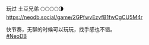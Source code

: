 <p>玩过 土豆兄弟  🌕🌕🌕🌕🌗  <br /><a href="https://neodb.social/game/2GPfwvEzvfB1fwCgCU5M4r" target="_blank" rel="nofollow noopener" translate="no"><span class="invisible">https://</span><span class="ellipsis">neodb.social/game/2GPfwvEzvfB1</span><span class="invisible">fwCgCU5M4r</span></a></p><p>快节奏，无聊的时候可以玩玩，找手感也不错。<br /><a href="https://e5n.cc/tags/NeoDB" class="mention hashtag" rel="tag">#<span>NeoDB</span></a></p>